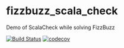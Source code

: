 # fizzbuzz_scala_check
Demo of ScalaCheck while solving FizzBuzz

[![Build Status](https://travis-ci.org/anicolaspp/fizzbuzz_scala_check.svg?branch=master)](https://travis-ci.org/anicolaspp/fizzbuzz_scala_check)
[![codecov](https://codecov.io/gh/anicolaspp/fizzbuzz_scala_check/branch/master/graph/badge.svg)](https://codecov.io/gh/anicolaspp/fizzbuzz_scala_check)
